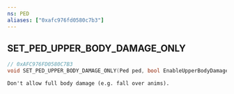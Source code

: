 ```yaml
---
ns: PED
aliases: ["0xafc976fd0580c7b3"]
---
```

## SET_PED_UPPER_BODY_DAMAGE_ONLY

```c
// 0xAFC976FD0580C7B3
void SET_PED_UPPER_BODY_DAMAGE_ONLY(Ped ped, bool EnableUpperBodyDamageOnly);
```

```
Don't allow full body damage (e.g. fall over anims).
```
